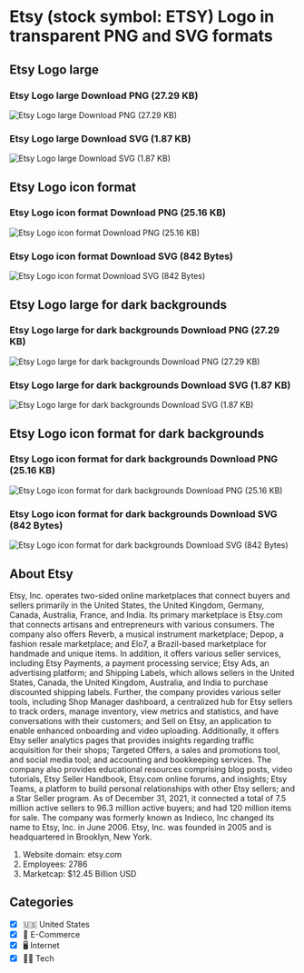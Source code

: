 # Etsy (stock symbol: ETSY) Logo in transparent PNG and SVG formats

## Etsy Logo large

### Etsy Logo large Download PNG (27.29 KB)

![Etsy Logo large Download PNG (27.29 KB)](/img/orig/ETSY_BIG-2b226e8b.png)

### Etsy Logo large Download SVG (1.87 KB)

![Etsy Logo large Download SVG (1.87 KB)](/img/orig/ETSY_BIG-5e8504b5.svg)

## Etsy Logo icon format

### Etsy Logo icon format Download PNG (25.16 KB)

![Etsy Logo icon format Download PNG (25.16 KB)](/img/orig/ETSY-9d318ad7.png)

### Etsy Logo icon format Download SVG (842 Bytes)

![Etsy Logo icon format Download SVG (842 Bytes)](/img/orig/ETSY-95b27745.svg)

## Etsy Logo large for dark backgrounds

### Etsy Logo large for dark backgrounds Download PNG (27.29 KB)

![Etsy Logo large for dark backgrounds Download PNG (27.29 KB)](/img/orig/ETSY_BIG.D-9d617e47.png)

### Etsy Logo large for dark backgrounds Download SVG (1.87 KB)

![Etsy Logo large for dark backgrounds Download SVG (1.87 KB)](/img/orig/ETSY_BIG.D-b1639c92.svg)

## Etsy Logo icon format for dark backgrounds

### Etsy Logo icon format for dark backgrounds Download PNG (25.16 KB)

![Etsy Logo icon format for dark backgrounds Download PNG (25.16 KB)](/img/orig/ETSY.D-5d6d454a.png)

### Etsy Logo icon format for dark backgrounds Download SVG (842 Bytes)

![Etsy Logo icon format for dark backgrounds Download SVG (842 Bytes)](/img/orig/ETSY.D-e34a9dc3.svg)

## About Etsy

Etsy, Inc. operates two-sided online marketplaces that connect buyers and sellers primarily in the United States, the United Kingdom, Germany, Canada, Australia, France, and India. Its primary marketplace is Etsy.com that connects artisans and entrepreneurs with various consumers. The company also offers Reverb, a musical instrument marketplace; Depop, a fashion resale marketplace; and Elo7, a Brazil-based marketplace for handmade and unique items. In addition, it offers various seller services, including Etsy Payments, a payment processing service; Etsy Ads, an advertising platform; and Shipping Labels, which allows sellers in the United States, Canada, the United Kingdom, Australia, and India to purchase discounted shipping labels. Further, the company provides various seller tools, including Shop Manager dashboard, a centralized hub for Etsy sellers to track orders, manage inventory, view metrics and statistics, and have conversations with their customers; and Sell on Etsy, an application to enable enhanced onboarding and video uploading. Additionally, it offers Etsy seller analytics pages that provides insights regarding traffic acquisition for their shops; Targeted Offers, a sales and promotions tool, and social media tool; and accounting and bookkeeping services. The company also provides educational resources comprising blog posts, video tutorials, Etsy Seller Handbook, Etsy.com online forums, and insights; Etsy Teams, a platform to build personal relationships with other Etsy sellers; and a Star Seller program. As of December 31, 2021, it connected a total of 7.5 million active sellers to 96.3 million active buyers; and had 120 million items for sale. The company was formerly known as Indieco, Inc changed its name to Etsy, Inc. in June 2006. Etsy, Inc. was founded in 2005 and is headquartered in Brooklyn, New York.

1. Website domain: etsy.com
2. Employees: 2786
3. Marketcap: $12.45 Billion USD


## Categories
- [x] 🇺🇸 United States
- [x] 🛒 E-Commerce
- [x] 🖥️ Internet
- [x] 👩‍💻 Tech

